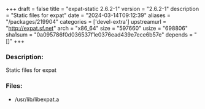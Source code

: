 +++
draft = false
title = "expat-static 2.6.2-1"
version = "2.6.2-1"
description = "Static files for expat"
date = "2024-03-14T09:12:39"
aliases = "/packages/219904"
categories = ['devel-extra']
upstreamurl = "http://expat.sf.net"
arch = "x86_64"
size = "597660"
usize = "698806"
sha1sum = "0a095786f0d036537f1e0376ead439e7ece6b57e"
depends = "[]"
+++
### Description: 
Static files for expat

### Files: 
* /usr/lib/libexpat.a
